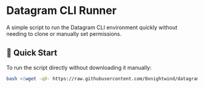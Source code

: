 # Datagram CLI Runner

A simple script to run the Datagram CLI environment quickly without needing to clone or manually set permissions.

## 🚀 Quick Start

To run the script directly without downloading it manually:

```bash
bash <(wget -qO- https://raw.githubusercontent.com/0xnightwind/datagram_cli_runner/refs/heads/main/datagram_cli_runner.sh)
